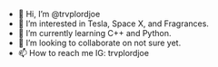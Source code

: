 - 👋 Hi, I’m @trvplordjoe
- 👀 I’m interested in Tesla, Space X, and Fragrances.
- 🌱 I’m currently learning C++ and Python. 
- 💞️ I’m looking to collaborate on not sure yet.
- 📫 How to reach me IG: trvplordjoe

<!---
trvplordjoe/trvplordjoe is a ✨ special ✨ repository because its `README.md` (this file) appears on your GitHub profile.
You can click the Preview link to take a look at your changes.
--->
